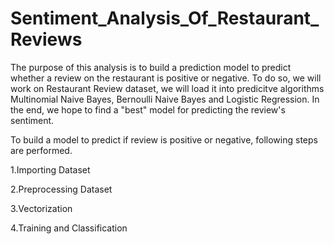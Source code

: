 # Sentiment_Analysis_Of_Restaurant_Reviews
The purpose of this analysis is to build a prediction model to predict whether a review on the restaurant is positive or negative. To do so, we will work on Restaurant Review dataset, we will load it into predicitve algorithms Multinomial Naive Bayes, Bernoulli Naive Bayes and Logistic Regression. In the end, we hope to find a "best" model for predicting the review's sentiment.

To build a model to predict if review is positive or negative, following steps are performed.

1.Importing Dataset

2.Preprocessing Dataset

3.Vectorization

4.Training and Classification
